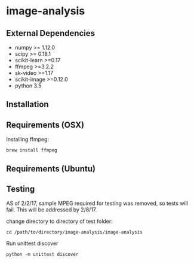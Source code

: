 # image-analysis

## External Dependencies
* numpy >= 1.12.0
* scipy >= 0.18.1
* scikit-learn >=0.17
* ffmpeg >=3.2.2
* sk-video >=1.17
* scikit-image >=0.12.0
* python 3.5

## Installation

## Requirements (OSX)

Installing ffmpeg:
```
brew install ffmpeg
```

## Requirements (Ubuntu)

## Testing
AS of 2/2/17, sample MPEG required for testing was removed, so tests will fail. This will be addressed by 2/8/17.

change directory to directory of test folder:
```
cd /path/to/directory/image-analysis/image-analysis
```
Run unittest discover
```
python -m unittest discover
```
